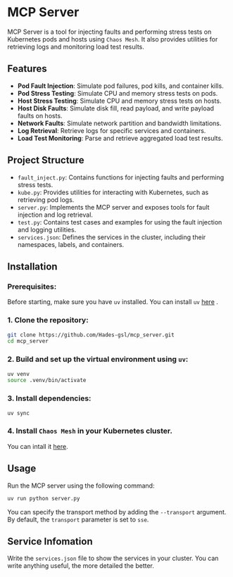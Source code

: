 # MCP Server

MCP Server is a tool for injecting faults and performing stress tests on Kubernetes pods and hosts using `Chaos Mesh`. It also provides utilities for retrieving logs and monitoring load test results.

## Features

- **Pod Fault Injection**: Simulate pod failures, pod kills, and container kills.
- **Pod Stress Testing**: Simulate CPU and memory stress tests on pods.
- **Host Stress Testing**: Simulate CPU and memory stress tests on hosts.
- **Host Disk Faults**: Simulate disk fill, read payload, and write payload faults on hosts.
- **Network Faults**: Simulate network partition and bandwidth limitations.
- **Log Retrieval**: Retrieve logs for specific services and containers.
- **Load Test Monitoring**: Parse and retrieve aggregated load test results.

## Project Structure

- `fault_inject.py`: Contains functions for injecting faults and performing stress tests.
- `kube.py`: Provides utilities for interacting with Kubernetes, such as retrieving pod logs.
- `server.py`: Implements the MCP server and exposes tools for fault injection and log retrieval.
- `test.py`: Contains test cases and examples for using the fault injection and logging utilities.
- `services.json`: Defines the services in the cluster, including their namespaces, labels, and containers.

## Installation

### Prerequisites:

Before starting, make sure you have `uv` installed. You can install `uv` [here](https://docs.astral.sh/uv/getting-started/installation/) .


### 1. Clone the repository:

```bash
git clone https://github.com/Hades-gsl/mcp_server.git
cd mcp_server
```

### 2. Build and set up the virtual environment using `uv`:

```bash
uv venv
source .venv/bin/activate
```

### 3. Install dependencies:

```bash
uv sync
```

### 4. Install `Chaos Mesh` in your Kubernetes cluster.

You can intall it [here](https://chaos-mesh.org/docs/production-installation-using-helm/).

## Usage

Run the MCP server using the following command:

```bash
uv run python server.py
```

You can specify the transport method by adding the `--transport` argument. By default, the `transport` parameter is set to `sse`.

## Service Infomation

Write the `services.json` file to show the services in your cluster. You can write anything useful, the more detailed the better.
